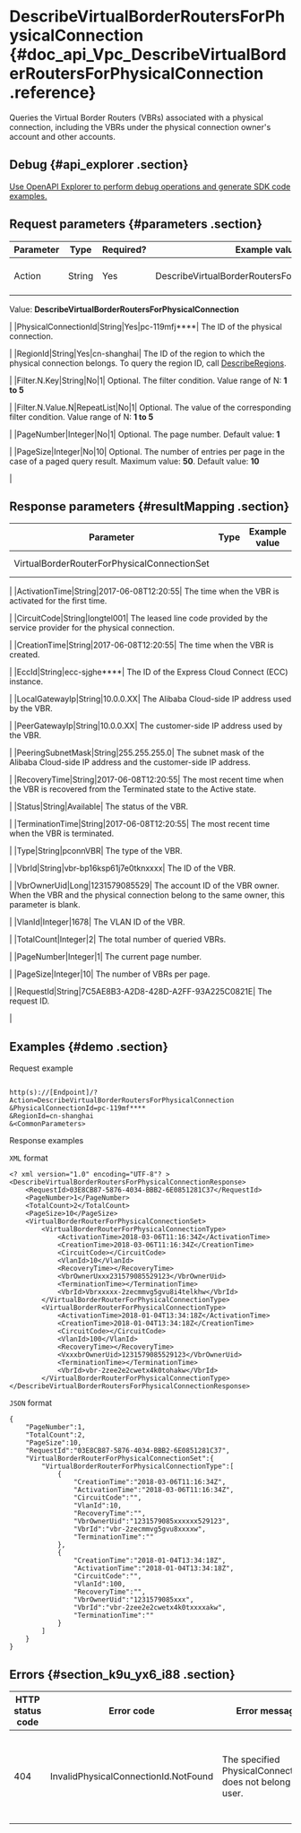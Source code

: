 # DescribeVirtualBorderRoutersForPhysicalConnection {#doc_api_Vpc_DescribeVirtualBorderRoutersForPhysicalConnection .reference}

Queries the Virtual Border Routers \(VBRs\) associated with a physical connection, including the VBRs under the physical connection owner's account and other accounts.

## Debug {#api_explorer .section}

[Use OpenAPI Explorer to perform debug operations and generate SDK code examples.](https://api.aliyun.com/#product=Vpc&api=DescribeVirtualBorderRoutersForPhysicalConnection&type=RPC&version=2016-04-28)

## Request parameters {#parameters .section}

|Parameter|Type|Required?|Example value|Description|
|---------|----|---------|-------------|-----------|
|Action|String|Yes|DescribeVirtualBorderRoutersForPhysicalConnection| The name of this action.

 Value: **DescribeVirtualBorderRoutersForPhysicalConnection**

 |
|PhysicalConnectionId|String|Yes|pc-119mfj\*\*\*\*| The ID of the physical connection.

 |
|RegionId|String|Yes|cn-shanghai| The ID of the region to which the physical connection belongs. To query the region ID, call [DescribeRegions](~~36063~~).

 |
|Filter.N.Key|String|No|1| Optional. The filter condition. Value range of N: **1 to 5**

 |
|Filter.N.Value.N|RepeatList|No|1| Optional. The value of the corresponding filter condition. Value range of N: **1 to 5**

 |
|PageNumber|Integer|No|1| Optional. The page number. Default value: **1**

 |
|PageSize|Integer|No|10| Optional. The number of entries per page in the case of a paged query result. Maximum value: **50**. Default value: **10**

 |

## Response parameters {#resultMapping .section}

|Parameter|Type|Example value|Description|
|---------|----|-------------|-----------|
|VirtualBorderRouterForPhysicalConnectionSet| | | The list of VBRs.

 |
|ActivationTime|String|2017-06-08T12:20:55| The time when the VBR is activated for the first time.

 |
|CircuitCode|String|longtel001| The leased line code provided by the service provider for the physical connection.

 |
|CreationTime|String|2017-06-08T12:20:55| The time when the VBR is created.

 |
|EccId|String|ecc-sjghe\*\*\*\*| The ID of the Express Cloud Connect \(ECC\) instance.

 |
|LocalGatewayIp|String|10.0.0.XX| The Alibaba Cloud-side IP address used by the VBR.

 |
|PeerGatewayIp|String|10.0.0.XX| The customer-side IP address used by the VBR.

 |
|PeeringSubnetMask|String|255.255.255.0| The subnet mask of the Alibaba Cloud-side IP address and the customer-side IP address.

 |
|RecoveryTime|String|2017-06-08T12:20:55| The most recent time when the VBR is recovered from the Terminated state to the Active state.

 |
|Status|String|Available| The status of the VBR.

 |
|TerminationTime|String|2017-06-08T12:20:55| The most recent time when the VBR is terminated.

 |
|Type|String|pconnVBR| The type of the VBR.

 |
|VbrId|String|vbr-bp16ksp61j7e0tknxxxx| The ID of the VBR.

 |
|VbrOwnerUid|Long|1231579085529| The account ID of the VBR owner. When the VBR and the physical connection belong to the same owner, this parameter is blank.

 |
|VlanId|Integer|1678| The VLAN ID of the VBR.

 |
|TotalCount|Integer|2| The total number of queried VBRs.

 |
|PageNumber|Integer|1| The current page number.

 |
|PageSize|Integer|10| The number of VBRs per page.

 |
|RequestId|String|7C5AE8B3-A2D8-428D-A2FF-93A225C0821E| The request ID.

 |

## Examples {#demo .section}

Request example

``` {#request_demo}

http(s)://[Endpoint]/? Action=DescribeVirtualBorderRoutersForPhysicalConnection
&PhysicalConnectionId=pc-119mf****
&RegionId=cn-shanghai
&<CommonParameters>

```

Response examples

`XML` format

``` {#xml_return_success_demo}
<? xml version="1.0" encoding="UTF-8"? >
<DescribeVirtualBorderRoutersForPhysicalConnectionResponse>
	<RequestId>03E8CB87-5876-4034-BBB2-6E0851281C37</RequestId>
	<PageNumber>1</PageNumber>
	<TotalCount>2</TotalCount>
	<PageSize>10</PageSize>
	<VirtualBorderRouterForPhysicalConnectionSet>
		<VirtualBorderRouterForPhysicalConnectionType>
			<ActivationTime>2018-03-06T11:16:34Z</ActivationTime>
			<CreationTime>2018-03-06T11:16:34Z</CreationTime>
			<CircuitCode></CircuitCode>
			<VlanId>10</VlanId>
			<RecoveryTime></RecoveryTime>
			<VbrOwnerUxxx231579085529123</VbrOwnerUid>
			<TerminationTime></TerminationTime>
			<VbrId>Vbrxxxxx-2zecmmvg5gvu8i4telkhw</VbrId>
		</VirtualBorderRouterForPhysicalConnectionType>
		<VirtualBorderRouterForPhysicalConnectionType>
			<ActivationTime>2018-01-04T13:34:18Z</ActivationTime>
			<CreationTime>2018-01-04T13:34:18Z</CreationTime>
			<CircuitCode></CircuitCode>
			<VlanId>100</VlanId>
			<RecoveryTime></RecoveryTime>
			<VxxxbrOwnerUid>1231579085529123</VbrOwnerUid>
			<TerminationTime></TerminationTime>
			<VbrId>vbr-2zee2e2cwetx4k0tohakw</VbrId>
		</VirtualBorderRouterForPhysicalConnectionType>
</DescribeVirtualBorderRoutersForPhysicalConnectionResponse>
```

`JSON` format

``` {#json_return_success_demo}
{
	"PageNumber":1,
	"TotalCount":2,
	"PageSize":10,
	"RequestId":"03E8CB87-5876-4034-BBB2-6E0851281C37",
	"VirtualBorderRouterForPhysicalConnectionSet":{
		"VirtualBorderRouterForPhysicalConnectionType":[
			{
				"CreationTime":"2018-03-06T11:16:34Z",
				"ActivationTime":"2018-03-06T11:16:34Z",
				"CircuitCode":"",
				"VlanId":10,
				"RecoveryTime":"",
				"VbrOwnerUid":"1231579085xxxxxx529123",
				"VbrId":"vbr-2zecmmvg5gvu8xxxxw",
				"TerminationTime":""
			},
			{
				"CreationTime":"2018-01-04T13:34:18Z",
				"ActivationTime":"2018-01-04T13:34:18Z",
				"CircuitCode":"",
				"VlanId":100,
				"RecoveryTime":"",
				"VbrOwnerUid":"1231579085xxx",
				"VbrId":"vbr-2zee2e2cwetx4k0txxxxakw",
				"TerminationTime":""
			}
		]
	}
}
```

## Errors {#section_k9u_yx6_i88 .section}

|HTTP status code|Error code|Error message|Description|
|----------------|----------|-------------|-----------|
|404|InvalidPhysicalConnectionId.NotFound|The specified PhysicalConnectionId does not belong to user.|The specified physical connection does not belong to your account.|

